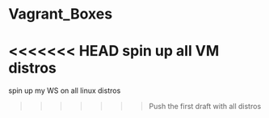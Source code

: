 # Vagrant_Boxes
<<<<<<< HEAD
spin up all VM distros
=======
spin up my WS on all linux distros
>>>>>>> Push the first draft with all distros
